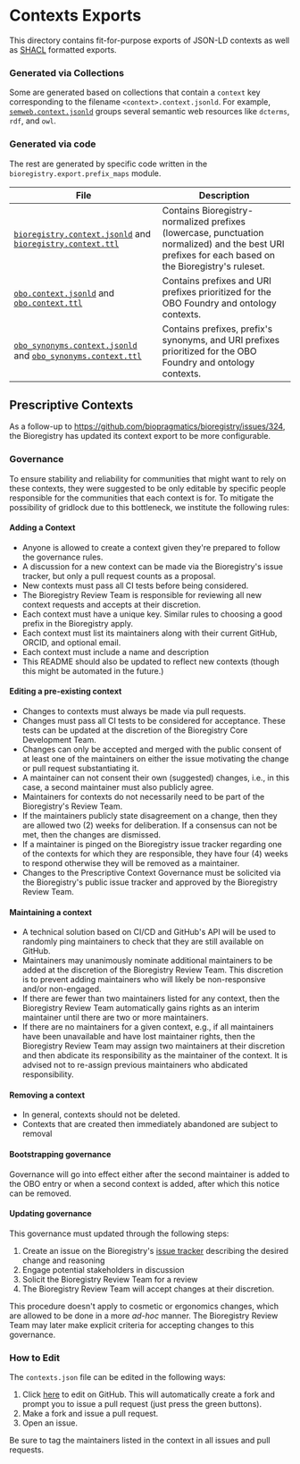 # Contexts Exports

This directory contains fit-for-purpose exports of JSON-LD contexts as well
as [SHACL](https://github.com/biopragmatics/bioregistry/issues/305)
formatted exports.

### Generated via Collections

Some are generated based on collections that contain a `context` key
corresponding to the filename `<context>.context.jsonld`. For example,
[`semweb.context.jsonld`](semweb.context.jsonld) groups several semantic web
resources like `dcterms`, `rdf`, and `owl`.

### Generated via code

The rest are generated by specific code written in
the `bioregistry.export.prefix_maps` module.

| File                                                                                                                    | Description                                                                                                                                         |
|-------------------------------------------------------------------------------------------------------------------------|-----------------------------------------------------------------------------------------------------------------------------------------------------|
| [`bioregistry.context.jsonld`](bioregistry.context.jsonld) and [`bioregistry.context.ttl`](bioregistry.context.ttl)     | Contains Bioregistry-normalized prefixes (lowercase, punctuation normalized) and the best URI prefixes for each based on the Bioregistry's ruleset. |
| [`obo.context.jsonld`](obo.context.jsonld) and [`obo.context.ttl`](obo.context.ttl)                                     | Contains prefixes and URI prefixes prioritized for the OBO Foundry and ontology contexts.                                                           |
| [`obo_synonyms.context.jsonld`](obo_synonyms.context.jsonld) and [`obo_synonyms.context.ttl`](obo_synonyms.context.ttl) | Contains prefixes, prefix's synonyms, and URI prefixes prioritized for the OBO Foundry and ontology contexts.                                       |

## Prescriptive Contexts

As a follow-up to https://github.com/biopragmatics/bioregistry/issues/324, the
Bioregistry has updated its context export to be more configurable.

### Governance

To ensure stability and reliability for communities that might want to rely on
these contexts, they were suggested to be only editable by specific people
responsible for the communities that each context is for. To mitigate the
possibility of gridlock due to this bottleneck, we institute the following
rules:

#### Adding a Context

- Anyone is allowed to create a context given they're prepared to follow the
  governance rules.
- A discussion for a new context can be made via the Bioregistry's issue
  tracker, but only a pull request counts as a proposal.
- New contexts must pass all CI tests before being considered.
- The Bioregistry Review Team is responsible for reviewing all new context
  requests and accepts at their discretion.
- Each context must have a unique key. Similar rules to choosing a good prefix
  in the Bioregistry apply.
- Each context must list its maintainers along with their current GitHub, ORCID,
  and optional email.
- Each context must include a name and description
- This README should also be updated to reflect new contexts (though this might
  be automated in the future.)

#### Editing a pre-existing context

- Changes to contexts must always be made via pull requests.
- Changes must pass all CI tests to be considered for acceptance. These tests
  can be updated at the discretion of the Bioregistry Core Development Team.
- Changes can only be accepted and merged with the public consent of at least
  one of the maintainers on either the issue motivating the change or pull
  request substantiating it.
- A maintainer can not consent their own (suggested) changes, i.e., in this
  case, a second maintainer must also publicly agree.
- Maintainers for contexts do not necessarily need to be part of the
  Bioregistry's Review Team.
- If the maintainers publicly state disagreement on a change, then they are
  allowed two (2) weeks for deliberation. If a consensus can not be met, then
  the changes are dismissed.
- If a maintainer is pinged on the Bioregistry issue tracker regarding one of
  the contexts for which they are responsible, they have four (4) weeks to
  respond otherwise they will be removed as a maintainer.
- Changes to the Prescriptive Context Governance must be solicited via the
  Bioregistry's public issue tracker and approved by the Bioregistry Review
  Team.

#### Maintaining a context

- A technical solution based on CI/CD and GitHub's API will be used to randomly
  ping maintainers to check that they are still available on GitHub.
- Maintainers may unanimously nominate additional maintainers to be added at the
  discretion of the Bioregistry Review Team. This discretion is to prevent
  adding maintainers who will likely be non-responsive and/or non-engaged.
- If there are fewer than two maintainers listed for any context, then the
  Bioregistry Review Team automatically gains rights as an interim maintainer
  until there are two or more maintainers.
- If there are no maintainers for a given context, e.g., if all maintainers have
  been unavailable and have lost maintainer rights, then the Bioregistry Review
  Team may assign two maintainers at their discretion and then abdicate its
  responsibility as the maintainer of the context. It is advised not to
  re-assign previous maintainers who abdicated responsibility.

#### Removing a context

- In general, contexts should not be deleted.
- Contexts that are created then immediately abandoned are subject to removal

#### Bootstrapping governance

Governance will go into effect either after the second maintainer is added to
the OBO entry or when a second context is added, after which this notice can be
removed.

#### Updating governance

This governance must updated through the following steps:

1. Create an issue on the
   Bioregistry's [issue tracker](https://github.com/biopragmatics/bioregistry/issues)
   describing the desired change and reasoning
2. Engage potential stakeholders in discussion
3. Solicit the Bioregistry Review Team for a review
4. The Bioregistry Review Team will accept changes at their discretion.

This procedure doesn't apply to cosmetic or ergonomics changes, which are
allowed to be done in a more *ad-hoc* manner. The Bioregistry Review Team may
later make explicit criteria for accepting changes to this governance.

### How to Edit

The `contexts.json` file can be edited in the following ways:

1. Click [here](https://github.com/biopragmatics/bioregistry/edit/main/src/bioregistry/data/collections.json)
   to edit on GitHub. This will automatically create a fork and prompt you to issue
   a pull request (just press the green buttons).
2. Make a fork and issue a pull request.
3. Open an issue.

Be sure to tag the maintainers listed in the context in all issues and pull
requests.

